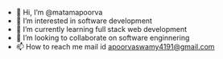 - 👋 Hi, I’m @matamapoorva
- 👀 I’m interested in software development
- 🌱 I’m currently learning full stack web development
- 💞️ I’m looking to collaborate on software enginnering
- 📫 How to reach me mail id apoorvaswamy4191@gmail.com

<!---
matamapoorva/matamapoorva is a ✨ special ✨ repository because its `README.md` (this file) appears on your GitHub profile.
You can click the Preview link to take a look at your changes.
--->
